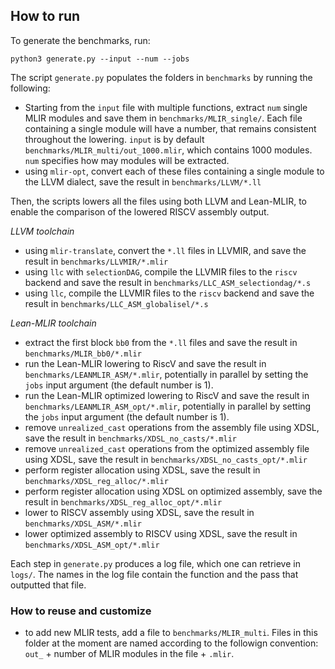 ## How to run

To generate the benchmarks, run: 
```
python3 generate.py --input --num --jobs
```

The script `generate.py` populates the folders in `benchmarks` by running the following: 
- Starting from the `input` file with multiple functions, extract `num` single MLIR modules and save them in `benchmarks/MLIR_single/`. Each file containing a single module will have a number, that remains consistent throughout the lowering. `input` is by default `benchmarks/MLIR_multi/out_1000.mlir`, which contains 1000 modules. `num` specifies how may modules will be extracted. 
- using `mlir-opt`, convert each of these files containing a single module to the LLVM dialect, save the result in `benchmarks/LLVM/*.ll`

Then, the scripts lowers all the files using both LLVM and Lean-MLIR, to enable the comparison of the lowered RISCV assembly output. 

*LLVM toolchain*
- using `mlir-translate`, convert the `*.ll` files in LLVMIR, and save the result in `benchmarks/LLVMIR/*.mlir`
- using `llc` with `selectionDAG`, compile the LLVMIR files to the `riscv` backend and save the result in `benchmarks/LLC_ASM_selectiondag/*.s`
- using `llc`, compile the LLVMIR files to the `riscv` backend and save the result in `benchmarks/LLC_ASM_globalisel/*.s`

*Lean-MLIR toolchain*
- extract the first block `bb0` from the `*.ll` files and save the result in `benchmarks/MLIR_bb0/*.mlir`
- run the Lean-MLIR lowering to RiscV and save the result in `benchmarks/LEANMLIR_ASM/*.mlir`, potentially in parallel by setting the `jobs` input argument (the default number is 1).
- run the Lean-MLIR optimized lowering to RiscV and save the result in `benchmarks/LEANMLIR_ASM_opt/*.mlir`, potentially in parallel by setting the `jobs` input argument (the default number is 1).
- remove `unrealized_cast` operations from the assembly file using XDSL, save the result in `benchmarks/XDSL_no_casts/*.mlir`
- remove `unrealized_cast` operations from the optimized assembly file using XDSL, save the result in `benchmarks/XDSL_no_casts_opt/*.mlir`
- perform register allocation using XDSL, save the result in `benchmarks/XDSL_reg_alloc/*.mlir`
- perform register allocation using XDSL on optimized assembly, save the result in `benchmarks/XDSL_reg_alloc_opt/*.mlir`
- lower to RISCV assembly using XDSL, save the result in `benchmarks/XDSL_ASM/*.mlir`
- lower optimized assembly to RISCV using XDSL, save the result in `benchmarks/XDSL_ASM_opt/*.mlir`

Each step in `generate.py` produces a log file, which one can retrieve in `logs/`. The names in the log file contain the function and the pass that outputted that file.

### How to reuse and customize
- to add new MLIR tests, add a file to `benchmarks/MLIR_multi`. Files in this folder at the moment are named according to the followign convention: `out_` + number of MLIR modules in the file + `.mlir`.